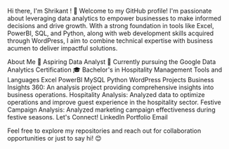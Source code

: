 Hi there, I'm Shrikant ! 👋
Welcome to my GitHub profile! I'm passionate about leveraging data analytics to empower businesses to make informed decisions and drive growth. With a strong foundation in tools like Excel, PowerBI, SQL, and Python, along with web development skills acquired through WordPress, I aim to combine technical expertise with business acumen to deliver impactful solutions.


About Me
💼 Aspiring Data Analyst
🌱 Currently pursuing the Google Data Analytics Certification
🎓 Bachelor's in Hospitality Management
Tools and Languages
Excel
PowerBI
MySQL
Python
WordPress
Projects
Business Insights 360: An analysis project providing comprehensive insights into business operations.
Hospitality Analysis: Analyzed data to optimize operations and improve guest experience in the hospitality sector.
Festive Campaign Analysis: Analyzed marketing campaign effectiveness during festive seasons.
Let's Connect!
LinkedIn Portfolio Email

Feel free to explore my repositories and reach out for collaboration opportunities or just to say hi! 😊
